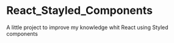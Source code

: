 # React_Stayled_Components
 A little project to improve my knowledge whit React using Styled components
